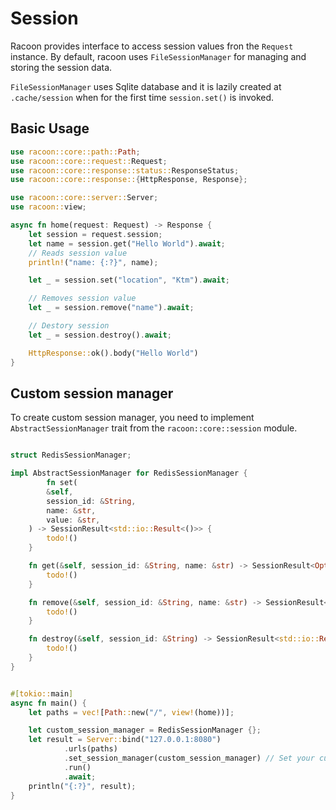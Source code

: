 # Session

Racoon provides interface to access session values fron the `Request` instance. By default, racoon uses `FileSessionManager` for managing and storing the session data.

`FileSessionManager` uses Sqlite database and it is lazily created at `.cache/session` when for the first time `session.set()` is invoked.

## Basic Usage

```rust
use racoon::core::path::Path;
use racoon::core::request::Request;
use racoon::core::response::status::ResponseStatus;
use racoon::core::response::{HttpResponse, Response};

use racoon::core::server::Server;
use racoon::view;

async fn home(request: Request) -> Response {
    let session = request.session;
    let name = session.get("Hello World").await;
    // Reads session value
    println!("name: {:?}", name);

    let _ = session.set("location", "Ktm").await;

    // Removes session value
    let _ = session.remove("name").await;

    // Destory session
    let _ = session.destroy().await;

    HttpResponse::ok().body("Hello World")
}
```

## Custom session manager

To create custom session manager, you need to implement `AbstractSessionManager` trait from the `racoon::core::session` module.

```rust

struct RedisSessionManager;

impl AbstractSessionManager for RedisSessionManager {
        fn set(
        &self,
        session_id: &String,
        name: &str,
        value: &str,
    ) -> SessionResult<std::io::Result<()>> {
        todo!()
    }

    fn get(&self, session_id: &String, name: &str) -> SessionResult<Option<String>> {
        todo!()
    }

    fn remove(&self, session_id: &String, name: &str) -> SessionResult<std::io::Result<()>> {
        todo!()
    }

    fn destroy(&self, session_id: &String) -> SessionResult<std::io::Result<()>> {
        todo!()
    }
}


#[tokio::main]
async fn main() {
    let paths = vec![Path::new("/", view!(home))];

    let custom_session_manager = RedisSessionManager {};
    let result = Server::bind("127.0.0.1:8080")
            .urls(paths)
            .set_session_manager(custom_session_manager) // Set your custom session manager here
            .run()
            .await;
    println("{:?}", result);
}
```
